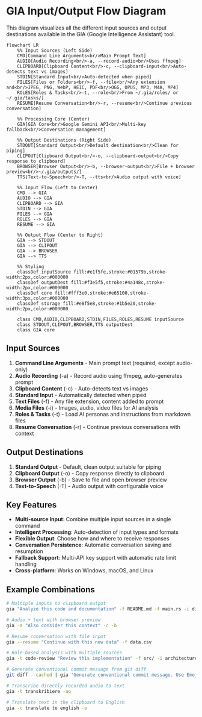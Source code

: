 # GIA Input/Output Flow Diagram

This diagram visualizes all the different input sources and output destinations available in the GIA (Google Intelligence Assistant) tool.

```mermaid
flowchart LR
    %% Input Sources (Left Side)
    CMD[Command Line Arguments<br/>Main Prompt Text]
    AUDIO[Audio Recording<br/>-a, --record-audio<br/>Uses ffmpeg]
    CLIPBOARD[Clipboard Content<br/>-c, --clipboard-input<br/>Auto-detects text vs images]
    STDIN[Standard Input<br/>Auto-detected when piped]
    FILES[Files or Folders<br/>-f, --file<br/>Any extension and<br/>JPEG, PNG, WebP, HEIC, PDF<br/>OGG, OPUS, MP3, M4A, MP4]
    ROLES[Roles & Tasks<br/>-t, --role<br/>From ~/.gia/roles/ or ~/.gia/tasks/]
    RESUME[Resume Conversation<br/>-r, --resume<br/>Continue previous conversation]

    %% Processing Core (Center)
    GIA[GIA Core<br/>Google Gemini API<br/>Multi-key fallback<br/>Conversation management]

    %% Output Destinations (Right Side)
    STDOUT[Standard Output<br/>Default destination<br/>Clean for piping]
    CLIPOUT[Clipboard Output<br/>-o, --clipboard-output<br/>Copy response to clipboard]
    BROWSER[Browser Output<br/>-b, --browser-output<br/>File + browser preview<br/>~/.gia/outputs/]
    TTS[Text-to-Speech<br/>-T, --tts<br/>Audio output with voice]

    %% Input Flow (Left to Center)
    CMD --> GIA
    AUDIO --> GIA
    CLIPBOARD --> GIA
    STDIN --> GIA
    FILES --> GIA
    ROLES --> GIA
    RESUME --> GIA

    %% Output Flow (Center to Right)
    GIA --> STDOUT
    GIA --> CLIPOUT
    GIA --> BROWSER
    GIA --> TTS

    %% Styling
    classDef inputSource fill:#e1f5fe,stroke:#01579b,stroke-width:2px,color:#000000
    classDef outputDest fill:#f3e5f5,stroke:#4a148c,stroke-width:2px,color:#000000
    classDef core fill:#fff3e0,stroke:#e65100,stroke-width:3px,color:#000000
    classDef storage fill:#e8f5e8,stroke:#1b5e20,stroke-width:2px,color:#000000

    class CMD,AUDIO,CLIPBOARD,STDIN,FILES,ROLES,RESUME inputSource
    class STDOUT,CLIPOUT,BROWSER,TTS outputDest
    class GIA core
```

## Input Sources

1. **Command Line Arguments** - Main prompt text (required, except audio-only)
2. **Audio Recording** (-a) - Record audio using ffmpeg, auto-generates prompt
3. **Clipboard Content** (-c) - Auto-detects text vs images
4. **Standard Input** - Automatically detected when piped
5. **Text Files** (-f) - Any file extension, content added to prompt
6. **Media Files** (-i) - Images, audio, video files for AI analysis
7. **Roles & Tasks** (-t) - Load AI personas and instructions from markdown files
8. **Resume Conversation** (-r) - Continue previous conversations with context

## Output Destinations

1. **Standard Output** - Default, clean output suitable for piping
2. **Clipboard Output** (-o) - Copy response directly to clipboard
3. **Browser Output** (-b) - Save to file and open browser preview
4. **Text-to-Speech** (-T) - Audio output with configurable voice

## Key Features

- **Multi-source Input**: Combine multiple input sources in a single command
- **Intelligent Processing**: Auto-detection of input types and formats
- **Flexible Output**: Choose how and where to receive responses
- **Conversation Persistence**: Automatic conversation saving and resumption
- **Fallback Support**: Multi-API key support with automatic rate limit handling
- **Cross-platform**: Works on Windows, macOS, and Linux

## Example Combinations

```bash
# Multiple inputs to clipboard output
gia "Analyze this code and documentation" -f README.md -f main.rs -i diagram.png -o

# Audio + text with browser preview
gia -a "Also consider this context" -c -b

# Resume conversation with file input
gia --resume "Continue with this new data" -f data.csv

# Role-based analysis with multiple sources
gia -t code-review "Review this implementation" -f src/ -i architecture.png

# Generate conventional commit message from git diff
git diff --cached | gia 'Generate conventional commit message. Use Emojis in subject (Gitmoji). Do NOT explain your Procedure.'

# Transcribe directly recorded audio to text
gia -t transkribiere -ao

# Translate text in the clipboard to English
gia -c translate to english -o
```
